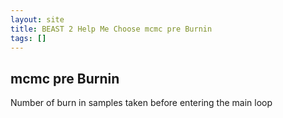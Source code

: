 ```yaml
---
layout: site
title: BEAST 2 Help Me Choose mcmc pre Burnin
tags: []
---
```


## mcmc pre Burnin

Number of burn in samples taken before entering the main loop
